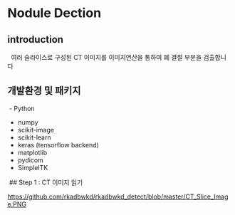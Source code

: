 # Nodule Dection 


## introduction
  
   여러 슬라이스로 구성된 CT  이미지를 이미지연산을 통하여 폐 결절 부분을 검출합니다



## 개발환경 및 패키지

  - Python
  - numpy
  - scikit-image
  - scikit-learn
  - keras (tensorflow backend)
  - matplotlib
  - pydicom
  - SimpleITK
  
  
  
  ## Step 1 : CT 이미지 읽기
  
  https://github.com/rkadbwkd/rkadbwkd_detect/blob/master/CT_Slice_Image.PNG




